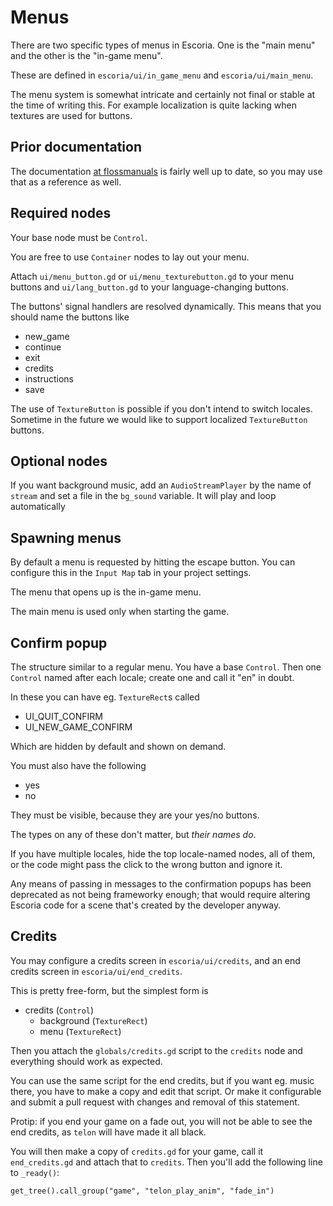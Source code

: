 # Menus

There are two specific types of menus in Escoria. One is the "main menu"
and the other is the "in-game menu".

These are defined in `escoria/ui/in_game_menu` and `escoria/ui/main_menu`.

The menu system is somewhat intricate and certainly not final or stable
at the time of writing this. For example localization is quite lacking
when textures are used for buttons.

## Prior documentation

The documentation [at flossmanuals](https://fr.flossmanuals.net/creating-point-and-click-games-with-escoria/game-menues/) is fairly well up to date,
so you may use that as a reference as well.

## Required nodes

Your base node must be `Control`.

You are free to use `Container` nodes to lay out your menu.

Attach `ui/menu_button.gd` or `ui/menu_texturebutton.gd` to your menu buttons and `ui/lang_button.gd`
to your language-changing buttons.

The buttons' signal handlers are resolved dynamically. This means that you
should name the buttons like

  * new_game
  * continue
  * exit
  * credits
  * instructions
  * save

The use of `TextureButton` is possible if you don't intend to switch locales.
Sometime in the future we would like to support localized `TextureButton` buttons.

## Optional nodes

If you want background music, add an `AudioStreamPlayer` by the name
of `stream` and set a file in the `bg_sound` variable. It will play
and loop automatically

## Spawning menus

By default a menu is requested by hitting the escape button. You can
configure this in the `Input Map` tab in your project settings.

The menu that opens up is the in-game menu.

The main menu is used only when starting the game.

## Confirm popup

The structure similar to a regular menu. You have a base `Control`.
Then one `Control` named after each locale; create one and call it "en" in doubt.

In these you can have eg. `TextureRect`s called

  * UI_QUIT_CONFIRM
  * UI_NEW_GAME_CONFIRM

Which are hidden by default and shown on demand.

You must also have the following

  * yes
  * no

They must be visible, because they are your yes/no buttons.

The types on any of these don't matter, but *their names do*.

If you have multiple locales, hide the top locale-named nodes, all of
them, or the code might pass the click to the wrong button and ignore it.

Any means of passing in messages to the confirmation popups has been
deprecated as not being frameworky enough; that would require altering
Escoria code for a scene that's created by the developer anyway.

## Credits

You may configure a credits screen in `escoria/ui/credits`, and an end
credits screen in `escoria/ui/end_credits`.

This is pretty free-form, but the simplest form is

  * credits (`Control`)
    * background (`TextureRect`)
    * menu (`TextureRect`)

Then you attach the `globals/credits.gd` script to the `credits` node
and everything should work as expected.

You can use the same script for the end credits, but if you want eg.
music there, you have to make a copy and edit that script. Or make
it configurable and submit a pull request with changes and removal
of this statement.

Protip: if you end your game on a fade out, you will not be able to
see the end credits, as `telon` will have made it all black.

You will then make a copy of `credits.gd` for your game, call it
`end_credits.gd` and attach that to `credits`. Then you'll add the
following line to `_ready()`:

```
get_tree().call_group("game", "telon_play_anim", "fade_in")
```

